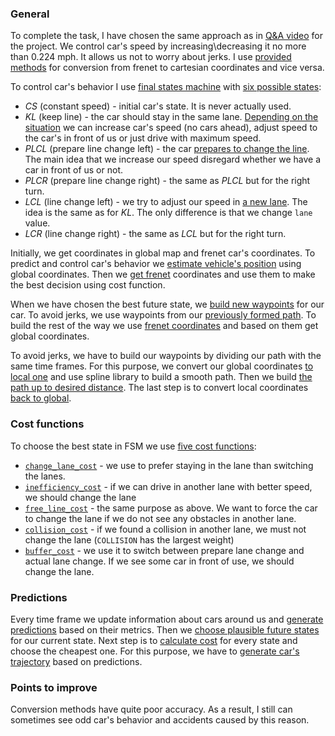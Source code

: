 ### General

To complete the task, I have chosen the same approach as in [Q&A video](https://www.youtube.com/watch?v=3QP3hJHm4WM) for the project. We control car's speed by increasing\decreasing it no more than 0.224 mph. It allows us not to worry about jerks. I use [provided methods](https://github.com/Helen1987/CarND-Path-Planning-Project/blob/master/src/map.cpp#L28) for conversion from frenet to cartesian coordinates and vice versa.

To control car's behavior I use [final states machine](https://github.com/Helen1987/CarND-Path-Planning-Project/blob/master/src/FSM.cpp) with [six possible states](https://github.com/Helen1987/CarND-Path-Planning-Project/blob/master/src/estimator.h#L11):
* _CS_ (constant speed) - initial car's state. It is never actually used.
* _KL_ (keep line) - the car should stay in the same lane. [Depending on the situation](https://github.com/Helen1987/CarND-Path-Planning-Project/blob/master/src/FSM.cpp#L155) we can increase car's speed (no cars ahead), adjust speed to the car's in front of us or just drive with maximum speed.
* _PLCL_ (prepare line change left) - the car [prepares to change the line](https://github.com/Helen1987/CarND-Path-Planning-Project/blob/master/src/FSM.cpp#L228). The main idea that we increase our speed disregard whether we have a car in front of us or not.
* _PLCR_ (prepare line change right) - the same as _PLCL_ but for the right turn.
* _LCL_ (line change left) - we try to adjust our speed in [a new lane](https://github.com/Helen1987/CarND-Path-Planning-Project/blob/master/src/FSM.cpp#L214). The idea is the same as for _KL_. The only difference is that we change `lane` value.
* _LCR_ (line change right) - the same as _LCL_ but for the right turn.

Initially, we get coordinates in global map and frenet car's coordinates. To predict and control car's behavior we [estimate vehicle's position](https://github.com/Helen1987/CarND-Path-Planning-Project/blob/master/src/vehicle.cpp#L99) using global coordinates. Then we [get frenet](https://github.com/Helen1987/CarND-Path-Planning-Project/blob/master/src/vehicle.cpp#L116) coordinates and use them to make the best decision using cost function.

When we have chosen the best future state, we [build new waypoints](https://github.com/Helen1987/CarND-Path-Planning-Project/blob/master/src/pathplanner.cpp#L78) for our car. To avoid jerks, we use waypoints from our [previously formed path](https://github.com/Helen1987/CarND-Path-Planning-Project/blob/master/src/trajectory.cpp#L54). To build the rest of the way we use [frenet coordinates](https://github.com/Helen1987/CarND-Path-Planning-Project/blob/master/src/trajectory.cpp#L137) and based on them get global coordinates.

To avoid jerks, we have to build our waypoints by dividing our path with the same time frames. For this purpose, we convert our global coordinates [to local one](https://github.com/Helen1987/CarND-Path-Planning-Project/blob/master/src/trajectory.cpp#L42) and use spline library to build a smooth path. Then we build [the path up to desired distance](https://github.com/Helen1987/CarND-Path-Planning-Project/blob/master/src/trajectory.cpp#L70). The last step is to convert local coordinates [back to global](https://github.com/Helen1987/CarND-Path-Planning-Project/blob/master/src/trajectory.cpp#L78).

### Cost functions

To choose the best state in FSM we use [five cost functions](https://github.com/Helen1987/CarND-Path-Planning-Project/blob/master/src/estimator.h#L75):
* [`change_lane_cost`](https://github.com/Helen1987/CarND-Path-Planning-Project/blob/master/src/estimator.cpp#L19) - we use to prefer staying in the lane than switching the lanes.
* [`inefficiency_cost`](https://github.com/Helen1987/CarND-Path-Planning-Project/blob/master/src/estimator.cpp#L28) - if we can drive in another lane with better speed, we should change the lane
* [`free_line_cost`](https://github.com/Helen1987/CarND-Path-Planning-Project/blob/master/src/estimator.cpp#L52) - the same purpose as above. We want to force the car to change the lane if we do not see any obstacles in another lane.
* [`collision_cost`](https://github.com/Helen1987/CarND-Path-Planning-Project/blob/master/src/estimator.cpp#L38) - if we found a collision in another lane, we must not change the lane (`COLLISION` has the largest weight)
* [`buffer_cost`](https://github.com/Helen1987/CarND-Path-Planning-Project/blob/master/src/estimator.cpp#L66) - we use it to switch between prepare lane change and actual lane change. If we see some car in front of use, we should change the lane.

### Predictions

Every time frame we update information about cars around us and [generate predictions](https://github.com/Helen1987/CarND-Path-Planning-Project/blob/master/src/pathplanner.cpp#L52) based on their metrics.
Then we [choose plausible future states](https://github.com/Helen1987/CarND-Path-Planning-Project/blob/master/src/FSM.cpp#L52) for our current state.
Next step is to [calculate cost](https://github.com/Helen1987/CarND-Path-Planning-Project/blob/master/src/FSM.cpp#L80) for every state and choose the cheapest one. For this purpose, we have to [generate car's trajectory](https://github.com/Helen1987/CarND-Path-Planning-Project/blob/master/src/FSM.cpp#L99) based on predictions.

### Points to improve

Conversion methods have quite poor accuracy. As a result, I still can sometimes see odd car's behavior and accidents caused by this reason. 
